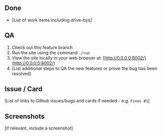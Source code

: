 ## Done

* [List of work items including drive-bys]

## QA

1. Check out this feature branch
2. Run the site using the command `./run`
3. View the site locally in your web browser at: [http://0.0.0.0:8002/](http://0.0.0.0:8002/)
4. [List additional steps to QA the new features or prove the bug has been resolved]


## Issue / Card

[List of links to Github issues/bugs and cards if needed - e.g. `Fixes #1`]

## Screenshots

[if relevant, include a screenshot]
